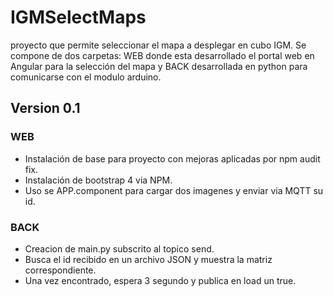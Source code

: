 # IGMSelectMaps
proyecto que permite seleccionar el mapa a desplegar en cubo IGM. Se compone de dos carpetas: WEB donde esta desarrollado el portal web en Angular para la selección del mapa y BACK desarrollada en python para comunicarse con el modulo arduino. 

## Version 0.1
### WEB
* Instalación de base para proyecto con mejoras aplicadas por npm audit fix.
* Instalación de bootstrap 4 via NPM.
* Uso se APP.component para cargar dos imagenes y enviar via MQTT su id.

### BACK
* Creacion de main.py subscrito al topico send.
* Busca el id recibido en un archivo JSON y muestra la matriz correspondiente.
* Una vez encontrado, espera 3 segundo y publica en load un true. 

